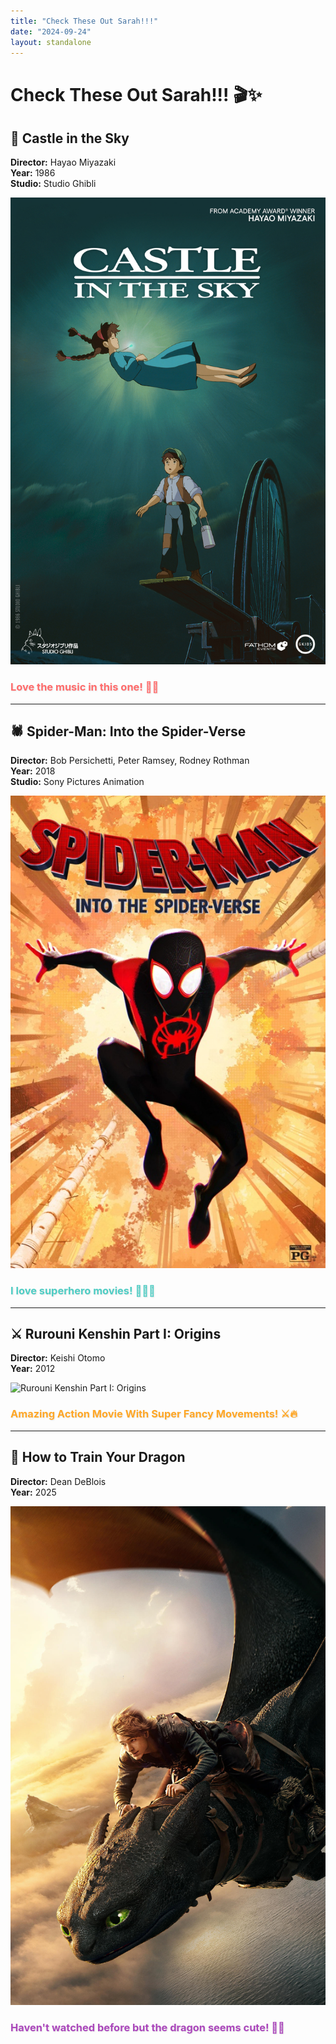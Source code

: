 ```yaml
---
title: "Check These Out Sarah!!!"
date: "2024-09-24"
layout: standalone
---
```


# Check These Out Sarah!!! 🎬✨


## 🏰 Castle in the Sky

**Director:** Hayao Miyazaki  
**Year:** 1986  
**Studio:** Studio Ghibli  

![Castle in the Sky](/assets/img/thumbnail/standalone/CastleInTheSky.jpg)

<h3 style="color: #ff6b6b; font-weight: bold; text-shadow: 1px 1px 2px rgba(0,0,0,0.1);">Love the music in this one! 🎵✨</h3>

---

## 🕷️ Spider-Man: Into the Spider-Verse

**Director:** Bob Persichetti, Peter Ramsey, Rodney Rothman  
**Year:** 2018  
**Studio:** Sony Pictures Animation  

![Spider-Man: Into the Spider-Verse](/assets/img/thumbnail/standalone/SpiderManIntoTheSpiderVerse%20.jpg)

<h3 style="color: #4ecdc4; font-weight: bold; text-shadow: 1px 1px 2px rgba(0,0,0,0.1);">I love superhero movies! 🦸‍♂️💥</h3>

---

## ⚔️ Rurouni Kenshin Part I: Origins

**Director:** Keishi Otomo  
**Year:** 2012  

![Rurouni Kenshin Part I: Origins](/assets/img/thumbnail/standalone/RurouniKenshinOrigins.jpg)

<h3 style="color: #ffa726; font-weight: bold; text-shadow: 1px 1px 2px rgba(0,0,0,0.1);">Amazing Action Movie With Super Fancy Movements! ⚔️🔥</h3>

---

## 🐉 How to Train Your Dragon

**Director:** Dean DeBlois  
**Year:** 2025  

![How to Train Your Dragon](/assets/img/thumbnail/standalone/HowToTrainYourDragon.jpg)

<h3 style="color: #ab47bc; font-weight: bold; text-shadow: 1px 1px 2px rgba(0,0,0,0.1);">Haven't watched before but the dragon seems cute! 🐲💕</h3>